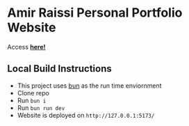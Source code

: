 # Amir Raissi Personal Portfolio Website
Access __[here!](https://amir-raissi.surge.sh/)__

## Local Build Instructions
- This project uses [bun](https://bun.sh/) as the run time enviornment
- Clone repo
- Run `bun i`
- Run `bun run dev`
- Website is deployed on `http://127.0.0.1:5173/`
